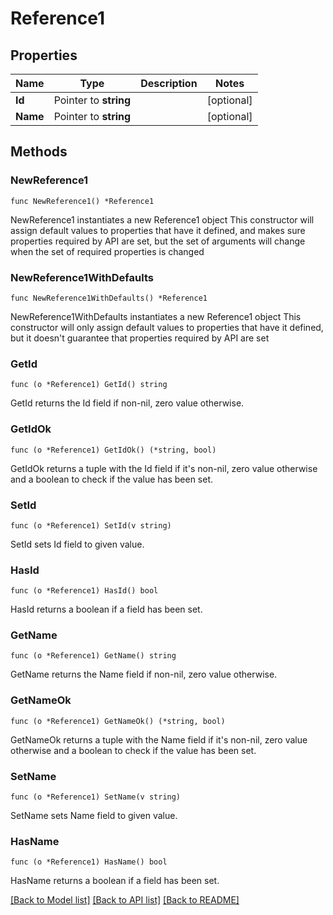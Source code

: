 # Reference1

## Properties

Name | Type | Description | Notes
------------ | ------------- | ------------- | -------------
**Id** | Pointer to **string** |  | [optional] 
**Name** | Pointer to **string** |  | [optional] 

## Methods

### NewReference1

`func NewReference1() *Reference1`

NewReference1 instantiates a new Reference1 object
This constructor will assign default values to properties that have it defined,
and makes sure properties required by API are set, but the set of arguments
will change when the set of required properties is changed

### NewReference1WithDefaults

`func NewReference1WithDefaults() *Reference1`

NewReference1WithDefaults instantiates a new Reference1 object
This constructor will only assign default values to properties that have it defined,
but it doesn't guarantee that properties required by API are set

### GetId

`func (o *Reference1) GetId() string`

GetId returns the Id field if non-nil, zero value otherwise.

### GetIdOk

`func (o *Reference1) GetIdOk() (*string, bool)`

GetIdOk returns a tuple with the Id field if it's non-nil, zero value otherwise
and a boolean to check if the value has been set.

### SetId

`func (o *Reference1) SetId(v string)`

SetId sets Id field to given value.

### HasId

`func (o *Reference1) HasId() bool`

HasId returns a boolean if a field has been set.

### GetName

`func (o *Reference1) GetName() string`

GetName returns the Name field if non-nil, zero value otherwise.

### GetNameOk

`func (o *Reference1) GetNameOk() (*string, bool)`

GetNameOk returns a tuple with the Name field if it's non-nil, zero value otherwise
and a boolean to check if the value has been set.

### SetName

`func (o *Reference1) SetName(v string)`

SetName sets Name field to given value.

### HasName

`func (o *Reference1) HasName() bool`

HasName returns a boolean if a field has been set.


[[Back to Model list]](../README.md#documentation-for-models) [[Back to API list]](../README.md#documentation-for-api-endpoints) [[Back to README]](../README.md)


